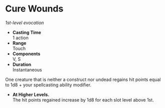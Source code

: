 # Cure Wounds

_1st-level evocation_
* **Casting Time**\
1 action
* **Range**\
Touch
* **Components**\
V, S
* **Duration**\
Instantaneous

One creature that is neither a construct nor undead regains hit points equal to 1d8 + your spellcasting ability modifier.

* **At Higher Levels.**\
The hit points regained increase by 1d8 for each slot level above 1st.
